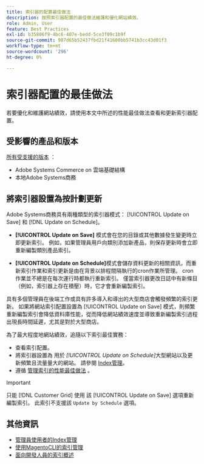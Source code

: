 ```yaml
---
title: 索引器的配置最佳做法
description: 按照索引器配置的最佳做法維護和優化網站績效。
role: Admin, User
feature: Best Practices
exl-id: b35806f9-4bc6-407e-bedd-5ce3f09c1b9f
source-git-commit: 987d65b52437fbd21f41600bb5741b3cc43d01f3
workflow-type: tm+mt
source-wordcount: '296'
ht-degree: 0%

---
```


# 索引器配置的最佳做法

若要優化和維護網站績效，請使用本文中所述的性能最佳做法查看和更新索引器配置。

## 受影響的產品和版本

[所有受支援的版本](../../../release/versions.md) ：

- Adobe Systems Commerce on 雲端基礎結構
- 本地Adobe Systems商務

## 將索引器設置為按計劃更新

Adobe Systems商務具有兩種類型的索引器模式： [!UICONTROL Update on Save] 和 [!DNL Update on Schedule]。

- **[!UICONTROL Update on Save]** 模式會在您的目錄或其他數據發生變更時立即更新索引。 例如，如果管理員用戶向類別添加新產品，則保存更新時會立即重新編製類別產品索引。

- **[!UICONTROL Update on Schedule]**&#x200B;模式會儲存資料更新的相關資訊，而重新索引作業和索引更新是由在背景以排程間隔執行的cron作業所管理。 cron 作業並不總是在每次運行時都執行重新索引。 僅當索引器更改日誌中有新條目（例如，索引器上存在積壓）時，它才會重新編製索引。

具有多個管理員在後端工作或具有許多導入和導出的大型商店會觸發頻繁的索引更新。 如果將網站索引配置設置為 [!UICONTROL Update on Save] 模式，則頻繁重新編製索引會降低資料庫性能，從而降低網站績效速度並導致重新編製索引過程出現長時間延遲，尤其是對於大型商店。

為了最大程度地網站績效，追隨以下索引最佳實務：

- 查看索引配置。
- 將索引器設置為 用於 _[!UICONTROL Update on Schedule]_&#x200B;大型網站以及更新頻繁且流量量大的網站。 請參閱 [Index管理](https://experienceleague.adobe.com/en/docs/commerce-admin/systems/tools/index-management#change-the-index-mode)。
- 遵循 [管理索引的性能最佳做法](../../../performance/configuration.md) 。

>[!IMPORTANT]
>
>只能 [!DNL Customer Grid] 使用 該 [!UICONTROL Update on Save] 選項重新編製索引。 此索引不支援該 `Update by Schedule` 選項。

## 其他資訊

- [管理員使用者的Index管理](../../../configuration/cli/manage-indexers.md#configure-indexers)
- [使用MagentoCLI的索引管理](https://experienceleague.adobe.com/docs/commerce-operations/configuration-guide/cli/manage-indexers.html)
- [面向開發人員的索引概述](https://developer.adobe.com/commerce/php/development/components/indexing/)
